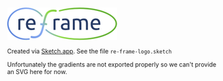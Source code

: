 

![logo](/images/logo/re-frame_256w.png?raw=true)

Created via [Sketch.app](https://www.sketchapp.com/). See the file `re-frame-logo.sketch`

Unfortunately the gradients are not exported properly so we can't provide an SVG here for now.
